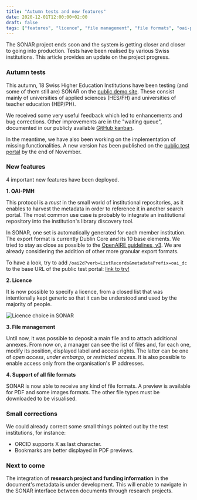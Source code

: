 ```yaml
---
title: "Autumn tests and new features"
date: 2020-12-01T12:00:00+02:00
draft: false
tags: ["features", "licence", "file management", "file formats", "oai-pmh", "tests"]
---
```


The SONAR project ends soon and the system is getting closer and closer to going into production. Tests have been realised by various Swiss institutions. This article provides an update on the project progress.

<!--more-->

### Autumn tests

This autumn, 18 Swiss Higher Education Institutions have been testing (and some of them still are) SONAR on the [public demo site](https://sonar.test.rero.ch/). These consist mainly of universities of applied sciences (HES/FH) and universities of teacher education (HEP/PH).

We received some very useful feedback which led to enhancements and bug corrections. Other improvements are in the "waiting queue", documented in our publicly available [GitHub kanban](https://github.com/orgs/rero/projects/4).

In the meantime, we have also been working on the implementation of missing functionalities. A new version has been published on the [public test portal](https://sonar.test.rero.ch/) by the end of November.

### New features

4 important new features have been deployed.

**1. OAI-PMH**

This protocol is a *must* in the small world of institutional repositories, as it enables to harvest the metadata in order to reference it in another search portal. The most common use case is probably to integrate an institutional repository into the institution's library discovery tool.

In SONAR, one set is automatically generated for each member institution. The export format is currently Dublin Core and its 10 base elements. We tried to stay as close as possible to the [OpenAIRE guidelines, v3](https://guidelines.readthedocs.io/en/latest/literature/application_profile.html). We are already considering the addition of other more granular export formats.

To have a look, try to add `/oai2d?verb=ListRecords&metadataPrefix=oai_dc` to the base URL of the public test portal: [link to try!](https://sonar.test.rero.ch/oai2d?verb=ListRecords&metadataPrefix=oai_dc)

**2. Licence**

It is now possible to specify a licence, from a closed list that was intentionally kept generic so that it can be understood and used by the majority of people.

<img class="image fit" src="/images/licence.png" alt="Licence choice in SONAR" title="Licence choice in SONAR" >

**3. File management**

Until now, it was possible to deposit a main file and to attach additional annexes. From now on, a manager can see the list of files and, for each one, modify its position, displayed label and access rights. The latter can be one of *open access*, *under embargo*, or *restricted access*. It is also possible to enable access only from the organisation's IP addresses.

**4. Support of all file formats**

SONAR is now able to receive any kind of file formats. A preview is available for PDF and some images formats. The other file types must be downloaded to be visualised.

### Small corrections

We could already correct some small things pointed out by the test institutions, for instance:

* ORCID supports X as last character.
* Bookmarks are better displayed in PDF previews.

### Next to come

The integration of **research project and funding information** in the document's metadata is under development. This will enable to navigate in the SONAR interface between documents through research projects.
